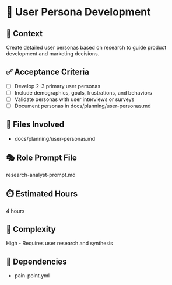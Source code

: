 # 👥 User Persona Development

## 🧠 Context
Create detailed user personas based on research to guide product development and marketing decisions.

## ✅ Acceptance Criteria
- [ ] Develop 2-3 primary user personas
- [ ] Include demographics, goals, frustrations, and behaviors
- [ ] Validate personas with user interviews or surveys
- [ ] Document personas in docs/planning/user-personas.md

## 📁 Files Involved
- docs/planning/user-personas.md

## 🎭 Role Prompt File
research-analyst-prompt.md

## ⏱️ Estimated Hours
4 hours

## 🧩 Complexity
High - Requires user research and synthesis

## 🔗 Dependencies
- pain-point.yml
